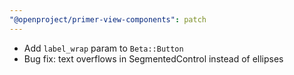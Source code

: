 ```yaml
---
"@openproject/primer-view-components": patch
---
```


- Add `label_wrap` param to `Beta::Button`
- Bug fix: text overflows in SegmentedControl instead of ellipses 

